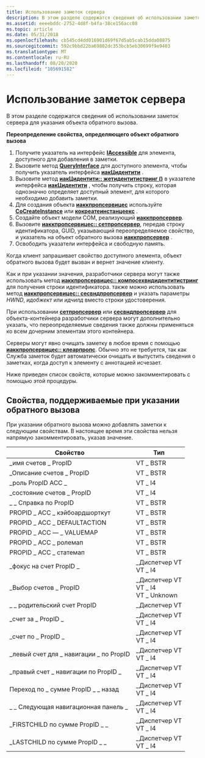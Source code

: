 ```yaml
---
title: Использование заметок сервера
description: В этом разделе содержатся сведения об использовании заметок сервера для указания объекта обратного вызова.
ms.assetid: eeeebddc-2752-4d8f-b4fa-38ce156acc08
ms.topic: article
ms.date: 05/31/2018
ms.openlocfilehash: cb545cd4dd016901d69f67d5ab5cab15dda08875
ms.sourcegitcommit: 592c9bbd22ba69802dc353bcb5eb30699f9e9403
ms.translationtype: MT
ms.contentlocale: ru-RU
ms.lasthandoff: 08/20/2020
ms.locfileid: "105691582"
---
```

# <a name="using-server-annotation"></a>Использование заметок сервера

В этом разделе содержатся сведения об использовании заметок сервера для указания объекта обратного вызова.

**Переопределение свойства, определяющего объект обратного вызова**

1.  Получите указатель на интерфейс [**IAccessible**](/windows/desktop/api/oleacc/nn-oleacc-iaccessible) для элемента, доступного для добавления в заметки.
2.  Вызовите метод [**QueryInterface**](/windows/desktop/api/unknwn/nf-unknwn-iunknown-queryinterface(q)) для доступного элемента, чтобы получить указатель интерфейса [**иакЦидентити**](/windows/desktop/api/oleacc/nn-oleacc-iaccidentity) .
3.  Вызовите метод [**иакЦидентити:: жетидентитистринг ()**](/windows/desktop/api/Oleacc/nf-oleacc-iaccidentity-getidentitystring) в указателе интерфейса [**иакЦидентити**](/windows/desktop/api/oleacc/nn-oleacc-iaccidentity) , чтобы получить строку, которая однозначно определяет доступный элемент, для которого необходимо добавить заметки.
4.  Для создания объекта [**иаккпропсервицес**](/windows/desktop/api/oleacc/nn-oleacc-iaccpropservices) используйте [**CoCreateInstance**](/windows/desktop/api/combaseapi/nf-combaseapi-cocreateinstance) или [**кокреатеинстанцеекс**](/windows/desktop/api/combaseapi/nf-combaseapi-cocreateinstanceex) .
5.  Создайте объект модели COM, реализующий [**иаккпропсервер**](/windows/desktop/api/oleacc/nn-oleacc-iaccpropserver).
6.  Вызовите [**иаккпропсервицес:: сетпропсервер**](/windows/desktop/api/Oleacc/nf-oleacc-iaccpropservices-setpropserver), передав строку идентификатора, GUID, указывающий переопределяемое свойство, и указатель на объект обратного вызова [**иаккпропсервер**](/windows/desktop/api/oleacc/nn-oleacc-iaccpropserver) .
7.  Освободить указатели интерфейса и свободную память.

Когда клиент запрашивает свойство доступного элемента, объект обратного вызова будет вызван и вернет значение клиенту.

Как и при указании значения, разработчики сервера могут также использовать метод [**иаккпропсервицес:: компосехвндидентитистринг**](/windows/desktop/api/Oleacc/nf-oleacc-iaccpropservices-composehwndidentitystring) для получения строки идентификатора. также можно использовать метод [**иаккпропсервицес:: сесвндпропсервер**](/windows/desktop/api/Oleacc/nf-oleacc-iaccpropservices-sethwndpropserver) и указать параметры *HWND*, *идобжект* или *идчилд* вместо строки удостоверения.

При использовании [**сетпропсервер**](/windows/desktop/api/Oleacc/nf-oleacc-iaccpropservices-setpropserver) или [**сесвндпропсервер**](/windows/desktop/api/Oleacc/nf-oleacc-iaccpropservices-sethwndpropserver) для объекта-контейнера разработчики сервера могут дополнительно указать, что переопределяемые сведения также должны применяться ко всем дочерним элементам этого контейнера.

Серверы могут явно очищать заметку в любое время с помощью [**иаккпропсервицес:: клеарпропс**](/windows/desktop/api/Oleacc/nf-oleacc-iaccpropservices-clearprops). Обычно это не требуется, так как Служба заметок будет автоматически очищать и выпустить сведения о заметках, когда доступ к элементу с аннотацией исчезает.

Ниже приведен список свойств, которые можно закомментировать с помощью этой процедуры.

## <a name="properties-supported-when-specifying-a-callback"></a>Свойства, поддерживаемые при указании обратного вызова

При указании обратного вызова можно добавлять заметки к следующим свойствам. В настоящее время эти свойства нельзя напрямую закомментировать, указав значение.



| Свойство                      | Тип                                                             |
|-------------------------------|------------------------------------------------------------------|
| \_имя счетов \_ PropID             | VT \_ BSTR                                                         |
| \_Описание счетов \_ PropID      | VT \_ BSTR                                                         |
| \_роль PropID ACC \_             | VT \_ I4                                                           |
| \_состояние счетов \_ PropID            | VT \_ I4                                                           |
| \_ \_ Справка по PropID             | VT \_ BSTR                                                         |
| PROPID \_ ACC \_ кэйбоардшорткут | VT \_ BSTR                                                         |
| PROPID \_ ACC \_ DEFAULTACTION    | VT \_ BSTR                                                         |
| PROPID \_ ACC — \_ VALUEMAP         | VT \_ BSTR                                                         |
| PROPID \_ ACC \_ ролемап          | VT \_ BSTR                                                         |
| PROPID \_ ACC \_ статемап         | VT \_ BSTR                                                         |
| \_фокус на счет PropID \_            | \_Диспетчер VT<br/> VT \_ I4<br/>                        |
| \_Выбор счетов \_ PropID        | \_Диспетчер VT<br/> VT \_ I4<br/> VT \_ Unknown<br/> |
| \_ \_ родительский счет PropID           | \_Диспетчер VT                                                     |
| \_счет за \_ PropID \_          | \_Диспетчер VT<br/> VT \_ I4<br/>                        |
| \_счет по \_ PropID \_        | \_Диспетчер VT<br/> VT \_ I4<br/>                        |
| \_левый счет для \_ навигации \_ по PropID        | \_Диспетчер VT<br/> VT \_ I4<br/>                        |
| \_правый счет \_ навигации по PropID \_       | \_Диспетчер VT<br/> VT \_ I4<br/>                        |
| Переход по \_ сумме PropID \_ \_ назад        | \_Диспетчер VT<br/> VT \_ I4<br/>                        |
| \_ \_ Следующая навигационная панель \_        | \_Диспетчер VT<br/> VT \_ I4<br/>                        |
| \_FIRSTCHILD по сумме PropID \_ \_  | \_Диспетчер VT<br/> VT \_ I4<br/>                        |
| \_LASTCHILD по сумме PropID \_ \_   | \_Диспетчер VT<br/> VT \_ I4<br/>                        |



 

 

